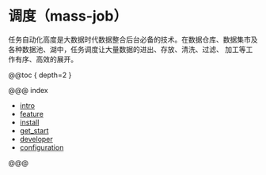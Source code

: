 # 调度（mass-job）

任务自动化高度是大数据时代数据整合后台必备的技术。在数据仓库、数据集市及各种数据池、湖中，任务调度让大量数据的进出、存放、清洗、过滤、
加工等工作有序、高效的展开。

@@toc { depth=2 }

@@@ index

- [intro](intro.md)
- [feature](feature.md)
- [install](install.md)
- [get_start](get_start.md)
- [developer](developer.md)
- [configuration](configuration.md)

@@@
